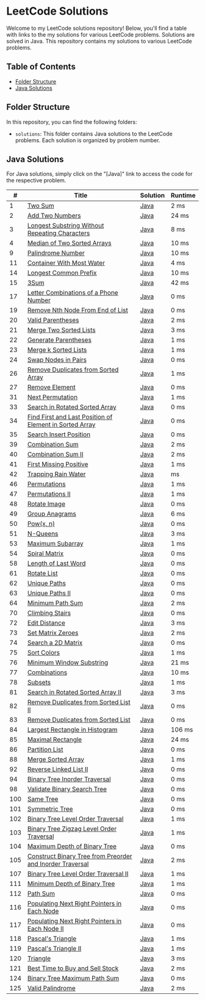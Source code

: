# LeetCode Solutions

Welcome to my LeetCode solutions repository! Below, you'll find a table with links to the my solutions for various LeetCode problems. Solutions are solved in Java.
This repository contains my solutions to various LeetCode problems.

## Table of Contents

- [Folder Structure](#folder-structure)
- [Java Solutions](#java-solutions)

## Folder Structure

In this repository, you can find the following folders:

- `solutions`: This folder contains Java solutions to the LeetCode problems. Each solution is organized by problem number.

## Java Solutions

For Java solutions, simply click on the "[Java]" link to access the code for the respective problem.

| # | Title | Solution | Runtime |
|---| ----- | -------- | ------- |
|1|[ Two Sum](https://leetcode.com/problems/two-sum/)|[Java](./Solutions/1.%20Two%20Sum.java)|2 ms|
|2|[ Add Two Numbers](https://leetcode.com/problems/add-two-numbers/)|[Java](./Solutions/2.%20Add%20Two%20Numbers.java)|24 ms|
|3|[ Longest Substring Without Repeating Characters](https://leetcode.com/problems/longest-substring-without-repeating-characters/)|[Java](./Solutions/3.%20Longest%20Substring%20Without%20Repeating%20Characters.java)|8 ms|
|4|[ Median of Two Sorted Arrays](https://leetcode.com/problems/median-of-two-sorted-arrays/)|[Java](./Solutions/4.%20Median%20of%20Two%20Sorted%20Arrays.java)|10 ms|
|9|[ Palindrome Number](https://leetcode.com/problems/palindrome-number/)|[Java](./Solutions/9.%20Palindrome%20Number.java)|10 ms|
|11|[ Container With Most Water](https://leetcode.com/problems/container-with-most-water/)|[Java](./Solutions/11.%20Container%20With%20Most%20Water.java)|4 ms|
|14|[ Longest Common Prefix](https://leetcode.com/problems/longest-common-prefix/)|[Java](./Solutions/14.%20Longest%20Common%20Prefix.java)|10 ms|
|15|[ 3Sum](https://leetcode.com/problems/3sum/)|[Java](./Solutions/15.%203Sum.java)|42 ms|
|17|[ Letter Combinations of a Phone Number](https://leetcode.com/problems/letter-combinations-of-a-phone-number/)|[Java](./Solutions/17.%20Letter%20Combinations%20of%20a%20Phone%20Number.java)|0 ms|
|19|[ Remove Nth Node From End of List](https://leetcode.com/problems/remove-nth-node-from-end-of-list/)|[Java](./Solutions/19.%20Remove%20Nth%20Node%20From%20End%20of%20List.java)|0 ms|
|20|[ Valid Parentheses](https://leetcode.com/problems/valid-parentheses/)|[Java](./Solutions/20.%20Valid%20Parentheses.java)|2 ms|
|21|[ Merge Two Sorted Lists](https://leetcode.com/problems/merge-two-sorted-lists/)|[Java](./Solutions/21.%20Merge%20Two%20Sorted%20Lists.java)|3 ms|
|22|[ Generate Parentheses](https://leetcode.com/problems/generate-parentheses/)|[Java](./Solutions/22.%20Generate%20Parentheses.java)|1 ms|
|23|[ Merge k Sorted Lists](https://leetcode.com/problems/merge-k-sorted-lists/)|[Java](./Solutions/23.%20Merge%20k%20Sorted%20Lists.java)|1 ms|
|24|[ Swap Nodes in Pairs](https://leetcode.com/problems/swap-nodes-in-pairs/)|[Java](./Solutions/24.%20Swap%20Nodes%20in%20Pairs.java)|0 ms|
|26|[ Remove Duplicates from Sorted Array](https://leetcode.com/problems/remove-duplicates-from-sorted-array/)|[Java](./Solutions/26.%20Remove%20Duplicates%20from%20Sorted%20Array.java)|1 ms|
|27|[ Remove Element](https://leetcode.com/problems/remove-element/)|[Java](./Solutions/27.%20Remove%20Element.java)|0 ms|
|31|[ Next Permutation](https://leetcode.com/problems/next-permutation/)|[Java](./Solutions/31.%20Next%20Permutation.java)|1 ms|
|33|[ Search in Rotated Sorted Array](https://leetcode.com/problems/search-in-rotated-sorted-array/)|[Java](./Solutions/33.%20Search%20in%20Rotated%20Sorted%20Array.java)|0 ms|
|34|[ Find First and Last Position of Element in Sorted Array](https://leetcode.com/problems/find-first-and-last-position-of-element-in-sorted-array/)|[Java](./Solutions/34.%20Find%20First%20and%20Last%20Position%20of%20Element%20in%20Sorted%20Array.java)|0 ms|
|35|[ Search Insert Position](https://leetcode.com/problems/search-insert-position/)|[Java](./Solutions/35.%20Search%20Insert%20Position.java)|0 ms|
|39|[ Combination Sum](https://leetcode.com/problems/combination-sum/)|[Java](./Solutions/39.%20Combination%20Sum.java)|2 ms|
|40|[ Combination Sum II](https://leetcode.com/problems/combination-sum-ii/)|[Java](./Solutions/40.%20Combination%20Sum%20II.java)|2 ms|
|41|[ First Missing Positive](https://leetcode.com/problems/first-missing-positive/)|[Java](./Solutions/41.%20First%20Missing%20Positive.java)|1 ms|
|42|[ Trapping Rain Water](https://leetcode.com/problems/trapping-rain-water/)|[Java](./Solutions/42.%20Trapping%20Rain%20Water.java)|  ms|
|46|[ Permutations](https://leetcode.com/problems/permutations/)|[Java](./Solutions/46.%20Permutations.java)|1 ms|
|47|[ Permutations II](https://leetcode.com/problems/permutations-ii/)|[Java](./Solutions/47.%20Permutations%20II.java)|1 ms|
|48|[ Rotate Image](https://leetcode.com/problems/rotate-image/)|[Java](./Solutions/48.%20Rotate%20Image.java)|0 ms|
|49|[ Group Anagrams](https://leetcode.com/problems/group-anagrams/)|[Java](./Solutions/49.%20Group%20Anagrams.java)|6 ms|
|50|[ Pow(x, n)](https://leetcode.com/problems/powx-n/)|[Java](./Solutions/50.%20Pow(x%2C%20n).java)|0 ms|
|51|[ N-Queens](https://leetcode.com/problems/n-queens/)|[Java](./Solutions/51.%20N-Queens.java)|3 ms|
|53|[ Maximum Subarray](https://leetcode.com/problems/maximum-subarray/)|[Java](./Solutions/53.%20Maximum%20Subarray.java)|1 ms|
|54|[ Spiral Matrix](https://leetcode.com/problems/spiral-matrix/)|[Java](./Solutions/54.%20Spiral%20Matrix.java)|0 ms|
|58|[ Length of Last Word](https://leetcode.com/problems/length-of-last-word/)|[Java](./Solutions/58.%20Length%20of%20Last%20Word.java)|0 ms|
|61|[ Rotate List](https://leetcode.com/problems/rotate-list/)|[Java](./Solutions/61.%20Rotate%20List.java)|0 ms|
|62|[ Unique Paths](https://leetcode.com/problems/unique-paths/)|[Java](./Solutions/62.%20Unique%20Paths.java)|0 ms|
|63|[ Unique Paths II](https://leetcode.com/problems/unique-paths-ii/)|[Java](./Solutions/63.%20Unique%20Paths%20II.java)|0 ms|
|64|[ Minimum Path Sum](https://leetcode.com/problems/minimum-path-sum/)|[Java](./Solutions/64.%20Minimum%20Path%20Sum.java)|2 ms|
|70|[ Climbing Stairs](https://leetcode.com/problems/climbing-stairs/)|[Java](./Solutions/70.%20Climbing%20Stairs.java)|0 ms|
|72|[ Edit Distance](https://leetcode.com/problems/edit-distance/)|[Java](./Solutions/72.%20Edit%20Distance.java)|3 ms|
|73|[ Set Matrix Zeroes](https://leetcode.com/problems/set-matrix-zeroes/)|[Java](./Solutions/73.%20Set%20Matrix%20Zeroes.java)|2 ms|
|74|[ Search a 2D Matrix](https://leetcode.com/problems/search-a-2d-matrix/)|[Java](./Solutions/74.%20Search%20a%202D%20Matrix.java)|0 ms|
|75|[ Sort Colors](https://leetcode.com/problems/sort-colors/)|[Java](./Solutions/75.%20Sort%20Colors.java)|1 ms|
|76|[ Minimum Window Substring](https://leetcode.com/problems/minimum-window-substring/)|[Java](./Solutions/76.%20Minimum%20Window%20Substring.java)|21 ms|
|77|[ Combinations](https://leetcode.com/problems/combinations/)|[Java](./Solutions/77.%20Combinations.java)|10 ms|
|78|[ Subsets](https://leetcode.com/problems/subsets/)|[Java](./Solutions/78.%20Subsets.java)|1 ms|
|81|[ Search in Rotated Sorted Array II](https://leetcode.com/problems/search-in-rotated-sorted-array-ii/)|[Java](./Solutions/81.%20Search%20in%20Rotated%20Sorted%20Array%20II.java)|3 ms|
|82|[ Remove Duplicates from Sorted List II](https://leetcode.com/problems/remove-duplicates-from-sorted-list-ii/)|[Java](./Solutions/82.%20Remove%20Duplicates%20from%20Sorted%20List%20II.java)|0 ms|
|83|[ Remove Duplicates from Sorted List](https://leetcode.com/problems/remove-duplicates-from-sorted-list/)|[Java](./Solutions/83.%20Remove%20Duplicates%20from%20Sorted%20List.java)|0 ms|
|84|[ Largest Rectangle in Histogram](https://leetcode.com/problems/largest-rectangle-in-histogram/)|[Java](./Solutions/84.%20Largest%20Rectangle%20in%20Histogram.java)|106 ms|
|85|[ Maximal Rectangle](https://leetcode.com/problems/maximal-rectangle/)|[Java](./Solutions/85.%20Maximal%20Rectangle.java)|24 ms|
|86|[ Partition List](https://leetcode.com/problems/partition-list/)|[Java](./Solutions/86.%20Partition%20List.java)|0 ms|
|88|[ Merge Sorted Array](https://leetcode.com/problems/merge-sorted-array/)|[Java](./Solutions/88.%20Merge%20Sorted%20Array.java)|1 ms|
|92|[ Reverse Linked List II](https://leetcode.com/problems/reverse-linked-list-ii/)|[Java](./Solutions/92.%20Reverse%20Linked%20List%20II.java)|0 ms|
|94|[ Binary Tree Inorder Traversal](https://leetcode.com/problems/binary-tree-inorder-traversal/)|[Java](./Solutions/94.%20Binary%20Tree%20Inorder%20Traversal.java)|0 ms|
|98|[ Validate Binary Search Tree](https://leetcode.com/problems/validate-binary-search-tree/)|[Java](./Solutions/98.%20Validate%20Binary%20Search%20Tree.java)|0 ms|
|100|[ Same Tree](https://leetcode.com/problems/same-tree/)|[Java](./Solutions/100.%20Same%20Tree.java)|0 ms|
|101|[ Symmetric Tree](https://leetcode.com/problems/symmetric-tree/)|[Java](./Solutions/101.%20Symmetric%20Tree.java)|0 ms|
|102|[ Binary Tree Level Order Traversal](https://leetcode.com/problems/binary-tree-level-order-traversal/)|[Java](./Solutions/102.%20Binary%20Tree%20Level%20Order%20Traversal.java)|1 ms|
|103|[ Binary Tree Zigzag Level Order Traversal](https://leetcode.com/problems/binary-tree-zigzag-level-order-traversal/)|[Java](./Solutions/103.%20Binary%20Tree%20Zigzag%20Level%20Order%20Traversal.java)|1 ms|
|104|[ Maximum Depth of Binary Tree](https://leetcode.com/problems/maximum-depth-of-binary-tree/)|[Java](./Solutions/104.%20Maximum%20Depth%20of%20Binary%20Tree.java)|0 ms|
|105|[ Construct Binary Tree from Preorder and Inorder Traversal](https://leetcode.com/problems/construct-binary-tree-from-preorder-and-inorder-traversal/)|[Java](./Solutions/105.%20Construct%20Binary%20Tree%20from%20Preorder%20and%20Inorder%20Traversal.java)|2 ms|
|107|[ Binary Tree Level Order Traversal II](https://leetcode.com/problems/binary-tree-level-order-traversal-ii/)|[Java](./Solutions/107.%20Binary%20Tree%20Level%20Order%20Traversal%20II.java)| 1 ms|
|111|[ Minimum Depth of Binary Tree](https://leetcode.com/problems/minimum-depth-of-binary-tree/)|[Java](./Solutions/111.%20Minimum%20Depth%20of%20Binary%20Tree.java)|1 ms|
|112|[ Path Sum](https://leetcode.com/problems/path-sum/)|[Java](./Solutions/112.%20Path%20Sum.java)|0 ms|
|116|[ Populating Next Right Pointers in Each Node](https://leetcode.com/problems/populating-next-right-pointers-in-each-node/)|[Java](./Solutions/116.%20Populating%20Next%20Right%20Pointers%20in%20Each%20Node.java)|0 ms|
|117|[ Populating Next Right Pointers in Each Node II](https://leetcode.com/problems/populating-next-right-pointers-in-each-node-ii/)|[Java](./Solutions/117.%20Populating%20Next%20Right%20Pointers%20in%20Each%20Node%20II.java)|0 ms|
|118|[ Pascal's Triangle](https://leetcode.com/problems/pascals-triangle/)|[Java](./Solutions/118.%20Pascal's%20Triangle.java)|1 ms|
|119|[ Pascal's Triangle II](https://leetcode.com/problems/pascals-triangle-ii/)|[Java](./Solutions/119.%20Pascal's%20Triangle%20II.java)|1 ms|
|120|[ Triangle](https://leetcode.com/problems/triangle/)|[Java](./Solutions/120.%20Triangle.java)|3 ms|
|121|[ Best Time to Buy and Sell Stock](https://leetcode.com/problems/best-time-to-buy-and-sell-stock/)|[Java](./Solutions/121.%20Best%20Time%20to%20Buy%20and%20Sell%20Stock.java)|2 ms|
|124|[ Binary Tree Maximum Path Sum](https://leetcode.com/problems/binary-tree-maximum-path-sum/)|[Java](./Solutions/124.%20Binary%20Tree%20Maximum%20Path%20Sum.java)|0 ms|
|125|[ Valid Palindrome](https://leetcode.com/problems/valid-palindrome/)|[Java](./Solutions/125.%20Valid%20Palindrome.java)|2 ms|















